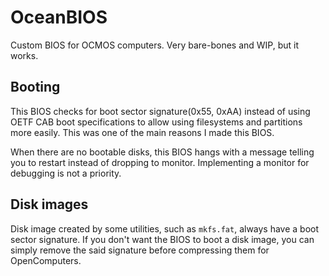 # OceanBIOS
Custom BIOS for OCMOS computers. Very bare-bones and WIP, but it works.

## Booting
This BIOS checks for boot sector signature(0x55, 0xAA) instead of using OETF CAB boot specifications to allow using filesystems and partitions more easily. This was one of the main reasons I made this BIOS.

When there are no bootable disks, this BIOS hangs with a message telling you to restart instead of dropping to monitor. Implementing a monitor for debugging is not a priority.

## Disk images
Disk image created by some utilities, such as `mkfs.fat`, always have a boot sector signature. If you don't want the BIOS to boot a disk image, you can simply remove the said signature before compressing them for OpenComputers.
